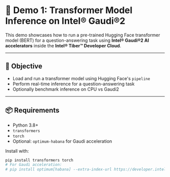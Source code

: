 # 🧠 Demo 1: Transformer Model Inference on Intel® Gaudi®2

This demo showcases how to run a pre-trained Hugging Face transformer model (BERT) for a question-answering task using **Intel® Gaudi®2 AI accelerators** inside the **Intel® Tiber™ Developer Cloud**.

---

## 🎯 Objective

- Load and run a transformer model using Hugging Face's `pipeline`
- Perform real-time inference for a question-answering task
- Optionally benchmark inference on CPU vs Gaudi2

---

## 📦 Requirements

- Python 3.8+
- `transformers`
- `torch`
- Optional: `optimum-habana` for Gaudi acceleration

Install with:

```bash
pip install transformers torch
# For Gaudi acceleration:
# pip install optimum[habana] --extra-index-url https://developer.intel.com/ipex-whl-stable
